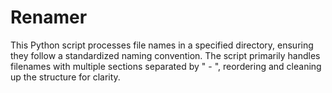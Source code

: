# Renamer
This Python script processes file names in a specified directory, ensuring they follow a standardized naming convention. The script primarily handles filenames with multiple sections separated by " - ", reordering and cleaning up the structure for clarity.
